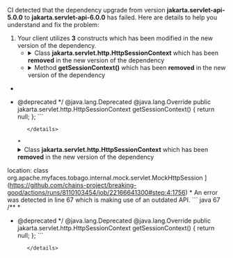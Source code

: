 CI detected that the dependency upgrade from version **jakarta.servlet-api-5.0.0** to **jakarta.servlet-api-6.0.0** has failed. Here are details to help you understand and fix the problem:
1. Your client utilizes **3** constructs which has been modified in the new version of the dependency.
   * <details>
        <summary>Class <b>jakarta.servlet.http.HttpSessionContext</b> which has been <b>removed</b> in the new version of the dependency</summary>
            
        * <details>
          <summary>The failure is identified from the logs generated in the build process. </summary>
          
            *   >[[ERROR] /myfaces-tobago/tobago-core/src/test/java/org/apache/myfaces/tobago/internal/mock/servlet/MockHttpSession.java:[24,28] cannot find symbol<br>&nbsp;&nbsp;&nbsp;&nbsp;  symbol:   class HttpSessionContext
  location: package jakarta.servlet.http
](https://github.com/chains-project/breaking-good/actions/runs/8110103454/job/22166641300#step:4:1755)
            *   An error was detected in line 24 which is making use of an outdated API.
             ``` java
             24   import jakarta.servlet.http.HttpSessionContext;;
            ```

          </details>
            
     </details>
   * <details>
        <summary>Method <b>getSessionContext()</b> which has been <b>removed</b> in the new version of the dependency</summary>
            
        * <details>
          <summary>The failure is identified from the logs generated in the build process. </summary>
          
            *   >[[ERROR] /myfaces-tobago/tobago-core/src/test/java/org/apache/myfaces/tobago/internal/mock/servlet/MockHttpSession.java:[67,10] cannot find symbol<br>&nbsp;&nbsp;&nbsp;&nbsp;  symbol:   class HttpSessionContext
  location: class org.apache.myfaces.tobago.internal.mock.servlet.MockHttpSession
](https://github.com/chains-project/breaking-good/actions/runs/8110103454/job/22166641300#step:4:1756)
            *   An error was detected in line 67 which is making use of an outdated API.
             ``` java
             67   /**
 *
 * @deprecated  */
@java.lang.Deprecated
@java.lang.Override
public jakarta.servlet.http.HttpSessionContext getSessionContext() {
    return null;
};
            ```

          </details>
            
     </details>
   * <details>
        <summary>Class <b>jakarta.servlet.http.HttpSessionContext</b> which has been <b>removed</b> in the new version of the dependency</summary>
            
        * <details>
          <summary>The failure is identified from the logs generated in the build process. </summary>
          
            *   >[[ERROR] /myfaces-tobago/tobago-core/src/test/java/org/apache/myfaces/tobago/internal/mock/servlet/MockHttpSession.java:[67,10] cannot find symbol<br>&nbsp;&nbsp;&nbsp;&nbsp;  symbol:   class HttpSessionContext
  location: class org.apache.myfaces.tobago.internal.mock.servlet.MockHttpSession
](https://github.com/chains-project/breaking-good/actions/runs/8110103454/job/22166641300#step:4:1756)
            *   An error was detected in line 67 which is making use of an outdated API.
             ``` java
             67   /**
 *
 * @deprecated  */
@java.lang.Deprecated
@java.lang.Override
public jakarta.servlet.http.HttpSessionContext getSessionContext() {
    return null;
};
            ```

          </details>
            
     </details>


